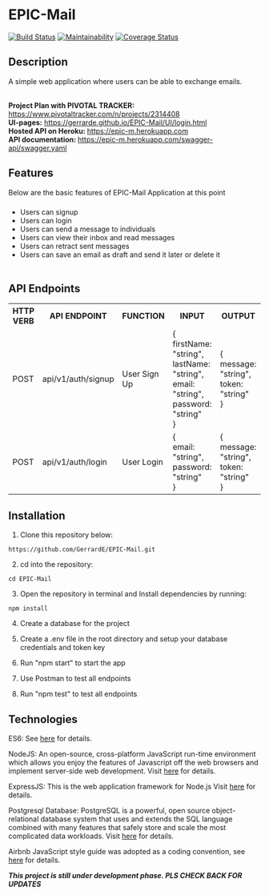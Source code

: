 # EPIC-Mail
[![Build Status](https://travis-ci.org/GerrardE/EPIC-Mail.svg?branch=develop)](https://travis-ci.org/GerrardE/EPIC-Mail)
[![Maintainability](https://api.codeclimate.com/v1/badges/f14bbea59c2f8aeab9b6/maintainability)](https://codeclimate.com/github/GerrardE/EPIC-Mail/maintainability)
[![Coverage Status](https://coveralls.io/repos/github/GerrardE/EPIC-Mail/badge.svg?branch=ch-api-setup-continuous-integration-%23164500990)](https://coveralls.io/github/GerrardE/EPIC-Mail?branch=ch-api-setup-continuous-integration-%23164500990)
## Description

A simple web application where users can be able to exchange emails.

<br/><b>Project Plan with PIVOTAL TRACKER:</b> https://www.pivotaltracker.com/n/projects/2314408
<br/><b>UI-pages:</b> https://gerrarde.github.io/EPIC-Mail/UI/login.html
<br/><b> Hosted API on Heroku: </b> https://epic-m.herokuapp.com
<br/><b> API documentation: </b> https://epic-m.herokuapp.com/swagger-api/swagger.yaml

## Features

Below are the basic features of EPIC-Mail Application at this point

###

- Users can signup <br>
- Users can login <br>
- Users can send a message to individuals<br>
- Users can view their inbox and read messages<br>
- Users can retract sent messages<br>
- Users can save an email as draft and send it later or delete it<br>
  <br/>

## API Endpoints

<table>

<tr><th>HTTP VERB</th><th>API ENDPOINT</th><th>FUNCTION</th><th>INPUT</th><th>OUTPUT</th></tr>

<tr>
<td>POST</td> <td>api/v1/auth/signup</td>  <td>User Sign Up</td>
<td>
{<br> firstName: "string",<br>lastName: "string",<br>email: "string",<br> password: "string"<br>}
</td>
<td>
{<br> message: "string",<br>token: "string"<br>}
</td>
</tr>

<tr>
<td>POST</td> <td>api/v1/auth/login</td>  <td>User Login</td>
<td>
{<br> email: "string",<br>password: "string"<br>}
</td>
<td>
{<br> message: "string",<br>token: "string"<br>}
</td>
</tr>
</table>

## Installation

1. Clone this repository below:

```
https://github.com/GerrardE/EPIC-Mail.git
```

2. cd into the repository:

```
cd EPIC-Mail
```

3. Open the repository in terminal and Install dependencies by running:

```
npm install
```

4. Create a database for the project

5. Create a .env file in the root directory and setup your database credentials and token key

6. Run "npm start" to start the app

7. Use Postman to test all endpoints

8. Run "npm test" to test all endpoints

## Technologies

ES6: See [here](https://en.wikipedia.org/wiki/ECMAScript) for details.

NodeJS: An open-source, cross-platform JavaScript run-time environment which allows you enjoy the features of Javascript off the web browsers and implement server-side web development. Visit [here](https://nodejs.org/en/) for details.

ExpressJS: This is the web application framework for Node.js Visit [here](https://expressjs.com) for details.

Postgresql Database: PostgreSQL is a powerful, open source object-relational database system that uses and extends the SQL language combined with many features that safely store and scale the most complicated data workloads. Visit [here](https://www.postgresql.org/docs) for details.

Airbnb JavaScript style guide was adopted as a coding convention, see [here](https://github.com/airbnb/javascript) for details.

**_This project is still under development phase. PLS CHECK BACK FOR UPDATES_**
